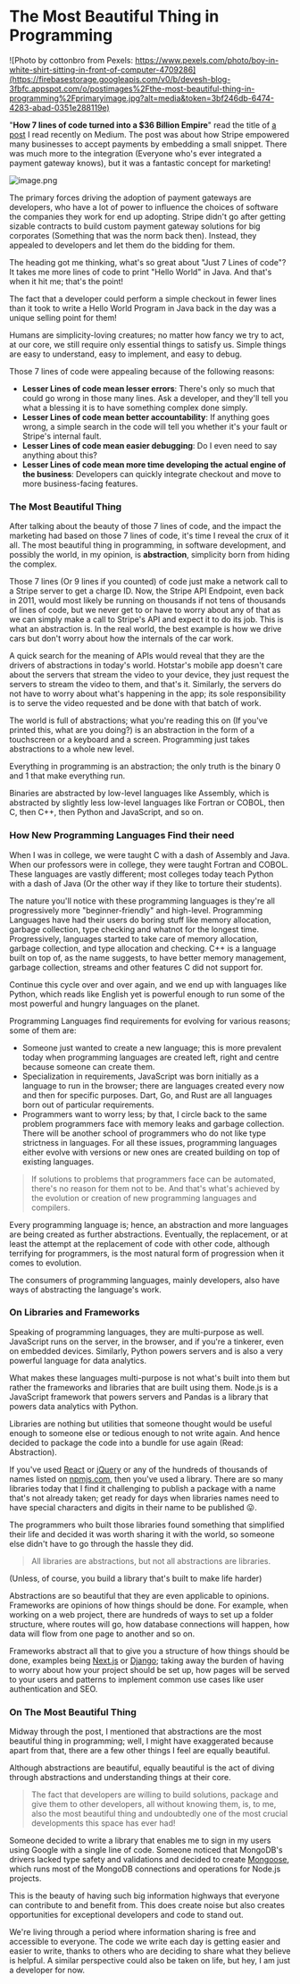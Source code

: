 # The Most Beautiful Thing in Programming

![Photo by cottonbro from Pexels: https://www.pexels.com/photo/boy-in-white-shirt-sitting-in-front-of-computer-4709286](https://firebasestorage.googleapis.com/v0/b/devesh-blog-3fbfc.appspot.com/o/postimages%2Fthe-most-beautiful-thing-in-programming%2Fprimaryimage.jpg?alt=media&token=3bf246db-6474-4283-abad-0351e288119e)

"**How 7 lines of code turned into a $36 Billion Empire**" read the title of [a post](https://entrepreneurshandbook.co/two-reasons-why-these-7-lines-of-code-turned-into-a-36-billion-empire-6d2b2d1a8da2?gi=c9ee8e87404a) I read recently on Medium. The post was about how Stripe empowered many businesses to accept payments by embedding a small snippet. There was much more to the integration (Everyone who's ever integrated a payment gateway knows), but it was a fantastic concept for marketing!

![image.png](https://firebasestorage.googleapis.com/v0/b/devesh-blog-3fbfc.appspot.com/o/postimages%2Fthe-most-beautiful-thing-in-programming%2Fsecondaryimages%2Fimage1659623176978.png?alt=media&token=23f14ba7-4e57-4fe3-9c1e-2278de0977c8)

The primary forces driving the adoption of payment gateways are developers, who have a lot of power to influence the choices of software the companies they work for end up adopting. Stripe didn't go after getting sizable contracts to build custom payment gateway solutions for big corporates (Something that was the norm back then). Instead, they appealed to developers and let them do the bidding for them.

The heading got me thinking, what's so great about "Just 7 Lines of code"? It takes me more lines of code to print "Hello World" in Java. And that's when it hit me; that's the point!

The fact that a developer could perform a simple checkout in fewer lines than it took to write a Hello World Program in Java back in the day was a unique selling point for them!

Humans are simplicity-loving creatures; no matter how fancy we try to act, at our core, we still require only essential things to satisfy us. Simple things are easy to understand, easy to implement, and easy to debug.

Those 7 lines of code were appealing because of the following reasons:

- **Lesser Lines of code mean lesser errors**: There's only so much that could go wrong in those many lines. Ask a developer, and they'll tell you what a blessing it is to have something complex done simply.
- **Lesser Lines of code mean better accountability**: If anything goes wrong, a simple search in the code will tell you whether it's your fault or Stripe's internal fault.
- **Lesser Lines of code mean easier debugging**: Do I even need to say anything about this?
- **Lesser Lines of code mean more time developing the actual engine of the business**: Developers can quickly integrate checkout and move to more business-facing features.

### The Most Beautiful Thing

After talking about the beauty of those 7 lines of code, and the impact the marketing had based on those 7 lines of code, it's time I reveal the crux of it all. The most beautiful thing in programming, in software development, and possibly the world, in my opinion, is **abstraction**, simplicity born from hiding the complex.

Those 7 lines (Or 9 lines if you counted) of code just make a network call to a Stripe server to get a charge ID. Now, the Stripe API Endpoint, even back in 2011, would most likely be running on thousands if not tens of thousands of lines of code, but we never get to or have to worry about any of that as we can simply make a call to Stripe's API and expect it to do its job. This is what an abstraction is. In the real world, the best example is how we drive cars but don't worry about how the internals of the car work.

A quick search for the meaning of APIs would reveal that they are the drivers of abstractions in today's world. Hotstar's mobile app doesn't care about the servers that stream the video to your device, they just request the servers to stream the video to them, and that's it. Similarly, the servers do not have to worry about what's happening in the app; its sole responsibility is to serve the video requested and be done with that batch of work.

The world is full of abstractions; what you're reading this on (If you've printed this, what are you doing?) is an abstraction in the form of a touchscreen or a keyboard and a screen. Programming just takes abstractions to a whole new level.

Everything in programming is an abstraction; the only truth is the binary 0 and 1 that make everything run.

Binaries are abstracted by low-level languages like Assembly, which is abstracted by slightly less low-level languages like Fortran or COBOL, then C, then C++, then Python and JavaScript, and so on.

### How New Programming Languages Find their need

When I was in college, we were taught C with a dash of Assembly and Java. When our professors were in college, they were taught Fortran and COBOL. These languages are vastly different; most colleges today teach Python with a dash of Java (Or the other way if they like to torture their students).

The nature you'll notice with these programming languages is they're all progressively more "beginner-friendly" and high-level. Programming Languages have had their users do boring stuff like memory allocation, garbage collection, type checking and whatnot for the longest time. Progressively, languages started to take care of memory allocation, garbage collection, and type allocation and checking. C++ is a language built on top of, as the name suggests, to have better memory management, garbage collection, streams and other features C did not support for.

Continue this cycle over and over again, and we end up with languages like Python, which reads like English yet is powerful enough to run some of the most powerful and hungry languages on the planet.

Programming Languages find requirements for evolving for various reasons; some of them are:

- Someone just wanted to create a new language; this is more prevalent today when programming languages are created left, right and centre because someone can create them.
- Specialization in requirements, JavaScript was born initially as a language to run in the browser; there are languages created every now and then for specific purposes. Dart, Go, and Rust are all languages born out of particular requirements.
- Programmers want to worry less; by that, I circle back to the same problem programmers face with memory leaks and garbage collection. There will be another school of programmers who do not like type strictness in languages. For all these issues, programming languages either evolve with versions or new ones are created building on top of existing languages.

> If solutions to problems that programmers face can be automated, there's no reason for them not to be. And that's what's achieved by the evolution or creation of new programming languages and compilers.

Every programming language is; hence, an abstraction and more languages are being created as further abstractions. Eventually, the replacement, or at least the attempt at the replacement of code with other code, although terrifying for programmers, is the most natural form of progression when it comes to evolution.

The consumers of programming languages, mainly developers, also have ways of abstracting the language's work.

### On Libraries and Frameworks

Speaking of programming languages, they are multi-purpose as well. JavaScript runs on the server, in the browser, and if you're a tinkerer, even on embedded devices. Similarly, Python powers servers and is also a very powerful language for data analytics.

What makes these languages multi-purpose is not what's built into them but rather the frameworks and libraries that are built using them. Node.js is a JavaScript framework that powers servers and Pandas is a library that powers data analytics with Python.

Libraries are nothing but utilities that someone thought would be useful enough to someone else or tedious enough to not write again. And hence decided to package the code into a bundle for use again (Read: Abstraction).

If you've used [React](https://reactjs.org/) or [jQuery](https://jquery.com/) or any of the hundreds of thousands of names listed on [npmjs.com](npmjs.com), then you've used a library. There are so many libraries today that I find it challenging to publish a package with a name that's not already taken; get ready for days when libraries names need to have special characters and digits in their name to be published 😛.

The programmers who built those libraries found something that simplified their life and decided it was worth sharing it with the world, so someone else didn't have to go through the hassle they did.

> All libraries are abstractions, but not all abstractions are libraries.

(Unless, of course, you build a library that's built to make life harder)

Abstractions are so beautiful that they are even applicable to opinions.
Frameworks are opinions of how things should be done. For example, when working on a web project, there are hundreds of ways to set up a folder structure, where routes will go, how database connections will happen, how data will flow from one page to another and so on.

Frameworks abstract all that to give you a structure of how things should be done, examples being [Next.js](https://nextjs.org/) or [Django](https://www.djangoproject.com/); taking away the burden of having to worry about how your project should be set up, how pages will be served to your users and patterns to implement common use cases like user authentication and SEO.

### On The Most Beautiful Thing

Midway through the post, I mentioned that abstractions are the most beautiful thing in programming; well, I might have exaggerated because apart from that, there are a few other things I feel are equally beautiful.

Although abstractions are beautiful, equally beautiful is the act of diving through abstractions and understanding things at their core.

> The fact that developers are willing to build solutions, package and give them to other developers, all without knowing them, is, to me, also the most beautiful thing and undoubtedly one of the most crucial developments this space has ever had!

Someone decided to write a library that enables me to sign in my users using Google with a single line of code.
Someone noticed that MongoDB's drivers lacked type safety and validations and decided to create [Mongoose](https://www.npmjs.com/package/mongoose), which runs most of the MongoDB connections and operations for Node.js projects.

This is the beauty of having such big information highways that everyone can contribute to and benefit from. This does create noise but also creates opportunities for exceptional developers and code to stand out.

We're living through a period where information sharing is free and accessible to everyone. The code we write each day is getting easier and easier to write, thanks to others who are deciding to share what they believe is helpful. A similar perspective could also be taken on life, but hey, I am just a developer for now.

